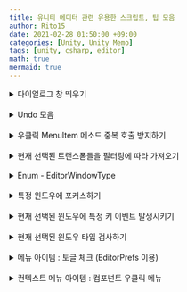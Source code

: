 ```yaml
---
title: 유니티 에디터 관련 유용한 스크립트, 팁 모음
author: Rito15
date: 2021-02-28 01:50:00 +09:00
categories: [Unity, Unity Memo]
tags: [unity, csharp, editor]
math: true
mermaid: true
---
```


<details>
<summary markdown="span"> 
다이얼로그 창 띄우기
</summary>

```cs
bool res1 = EditorUtility.DisplayDialog("Title", "Message", "OK");
bool res2 = EditorUtility.DisplayDialog("Title", "Message", "OK", "Cancel");
```

</details>

<br>

<details>
<summary markdown="span"> 
Undo 모음
</summary>

```cs
// 이름 변경, 기타 등등 수행하기 직전에 호출
// 주의 : 게임오브젝트의 변경사항은 트랜스폼이 아니라 게임오브젝트를 넣어야 함
Undo.RecordObject(target, "Action");

// 오브젝트 생성 이후에 호출
Undo.RegisterCreatedObjectUndo(target, "Create New");

// 오브젝트 파괴 및 Undo 등록
Undo.DestroyObjectImmediate(selected.gameObject);

// 부모 변경 및 Undo 등록
Undo.SetTransformParent(transform, parent, "Change Parent");
```

</details>

<br>

<details>
<summary markdown="span"> 
우클릭 MenuItem 메소드 중복 호출 방지하기
</summary>

- 게임오브젝트를 다중 선택하고 우클릭 메뉴를 통해 실행했을 때 생기는 중복 호출 버그 방지

- 다이얼로그를 띄우면 방지 안되니 주의

```cs
private static string _prevMethodCallInfo = "";

/// <summary> 같은 메소드가 이미 실행됐었는지 검사 (중복 메소드 호출 제한용) </summary>
private static bool IsDuplicatedMethodCall([System.Runtime.CompilerServices.CallerMemberName] string memberName = "")
{
    string info = memberName + DateTime.Now.ToString();

    if (_prevMethodCallInfo.Equals(info))
    {
        return true;
    }
    else
    {
        _prevMethodCallInfo = info;
        return false;
    }
}

[MenuItem("GameObject/Rito/Test", priority = -999)]
private static void TestUsage()
{
    if(IsDuplicatedMethodCall()) return;

    // ...
}
```

</details>

<br>

<details>
<summary markdown="span"> 
현재 선택된 트랜스폼들을 필터링에 따라 가져오기
</summary>

```cs
// 선택된 트랜스폼들 중에 루트들만, 프리팹 제외하고 가져오기
Selection.transforms;

/// <summary> 현재 선택된 트랜스폼들 중 계층 관계에 있는 것들은 최상위 부모만 필터링하여 가져오기 </summary>
private static Transform[] SelectedTopLevelTransforms => Selection.GetTransforms(SelectionMode.TopLevel);

/// <summary> 현재 선택된 모든 트랜스폼들을 필터링 없이 그대로 가져오기 </summary>
private static Transform[] SelectedAllTransforms
    => Selection.GetTransforms(SelectionMode.Unfiltered);
```

</details>

<br>

<details>
<summary markdown="span"> 
Enum - EditorWindowType
</summary>

```cs
[Flags]
private enum EditorWindowType
{
    Scene = 1,
    Game  = 2,
    Inspector = 4,
    Hierarchy = 8,
    Project   = 16,
    Console   = 32
}
```

</details>

<br>

<details>
<summary markdown="span"> 
특정 윈도우에 포커스하기
</summary>

```cs
private static void FocusOnWindow(EditorWindowType windowType)
{
    EditorApplication.ExecuteMenuItem("Window/General/" + windowType.ToString());
}
```

</details>

<br>

<details>
<summary markdown="span"> 
현재 선택된 윈도우에 특정 키 이벤트 발생시키기
</summary>

```cs
/// <summary> 현재 선택된 윈도우에 특정 키 이벤트 발생시키기 </summary>
private static void InvokeKeyEventOnFocusedWindow(KeyCode key, EventType eventType)
{
    var keyEvent = new Event { keyCode = key, type = eventType };
    EditorWindow.focusedWindow.SendEvent(keyEvent);
}
```

</details>

<br>

<details>
<summary markdown="span"> 
현재 선택된 윈도우 타입 검사하기
</summary>

```cs
// using System.Linq;

/// <summary> 현재 활성화된 윈도우 타입 검사 (OR 연산으로 다중 검사 가능) </summary>
private static bool CheckFocusedWindow(EditorWindowType type)
{
    string currentWindowTitle = EditorWindow.focusedWindow.titleContent.text;
    var enumElements = Enum.GetValues(typeof(EditorWindowType)).Cast<EditorWindowType>();

    foreach (var item in enumElements)
    {
        if((type & item) != 0 && item.ToString() == currentWindowTitle)
            return true;
    }

    return false;
}
```

</details>

<br>

<details>
<summary markdown="span"> 
메뉴 아이템 : 토글 체크 (EditorPrefs 이용)
</summary>

```cs
private const string ActivationMenuName = "Window/MENU_EXAMPLE/Activated";
private const string ActivationSettingName = "MENU_EXAMPLE_Activated";

public static bool Activated
{
    get { return EditorPrefs.GetBool(ActivationSettingName, true); }
    set { EditorPrefs.SetBool(ActivationSettingName, value); }
}

[MenuItem(ActivationMenuName)]
private static void ActivationToggle() => Activated = !Activated;

[MenuItem(ActivationMenuName, true)]
private static bool ActivationToggleValidate()
{
    Menu.SetChecked(ActivationMenuName, Activated);
    return true;
}
```

</details>

<br>

<details>
<summary markdown="span"> 
컨텍스트 메뉴 아이템 : 컴포넌트 우클릭 메뉴
</summary>

```cs
[MenuItem ("CONTEXT/Transform/Menu Name")]
private static void RandomRotation (MenuCommand command)
{
    var transform = command.context as Transform;

    Undo.RecordObject (transform, SOME_ACTION);
    transform.rotation = Random.rotation;
}
```

</details>

